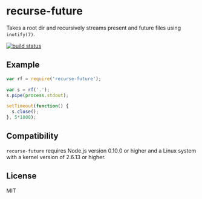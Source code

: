 recurse-future
==============

Takes a root dir and recursively streams present and
future files using `inotify(7)`.

[![build status](https://secure.travis-ci.org/uggedal/recurse-future.png)](http://travis-ci.org/uggedal/recurse-future)

Example
-------

```javascript
var rf = require('recurse-future');

var s = rf('.');
s.pipe(process.stdout);

setTimeout(function() {
  s.close();
}, 5*1000);
```

Compatibility
-------------

`recurse-future` requires Node.js version 0.10.0 or higher and a Linux
system with a kernel version of 2.6.13 or higher.

License
-------

MIT

